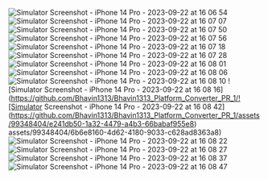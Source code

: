 ![Simulator Screenshot - iPhone 14 Pro - 2023-09-22 at 16 06 54](https://github.com/Bhavin1313/Bhavin1313_Platform_Converter_PR_1/assets/99348404/c880a03b-0128-4aa1-ba83-d5daa3b8cd56)
![Simulator Screenshot - iPhone 14 Pro - 2023-09-22 at 16 07 07](https://github.com/Bhavin1313/Bhavin1313_Platform_Converter_PR_1/assets/99348404/d36ae8a7-8ac6-497a-9e6c-dbd0100b89a3)
![Simulator Screenshot - iPhone 14 Pro - 2023-09-22 at 16 07 50](https://github.com/Bhavin1313/Bhavin1313_Platform_Converter_PR_1/assets/99348404/011c66e8-b70e-473c-a01b-7e7472baa0ed)
![Simulator Screenshot - iPhone 14 Pro - 2023-09-22 at 16 07 56](https://github.com/Bhavin1313/Bhavin1313_Platform_Converter_PR_1/assets/99348404/3b96990a-fed4-45c2-862b-b2b20d65b69b)
![Simulator Screenshot - iPhone 14 Pro - 2023-09-22 at 16 07 18](https://github.com/Bhavin1313/Bhavin1313_Platform_Converter_PR_1/assets/99348404/abdb6325-ee18-4e16-8c53-d8df234e22b0)
![Simulator Screenshot - iPhone 14 Pro - 2023-09-22 at 16 07 28](https://github.com/Bhavin1313/Bhavin1313_Platform_Converter_PR_1/assets/99348404/c3ada65d-70f3-44a0-b46a-2002da129ccb)
![Simulator Screenshot - iPhone 14 Pro - 2023-09-22 at 16 08 01](https://github.com/Bhavin1313/Bhavin1313_Platform_Converter_PR_1/assets/99348404/af4e68e3-928a-4904-9c02-ea80b98538b1)
![Simulator Screenshot - iPhone 14 Pro - 2023-09-22 at 16 08 06](https://github.com/Bhavin1313/Bhavin1313_Platform_Converter_PR_1/assets/99348404/ff583330-3186-4d79-ba8a-210eb8d25b2a)
![Simulator Screenshot - iPhone 14 Pro - 2023-09-22 at 16 08 10](https://github.com/Bhavin1313/Bhavin1313_Platform_Converter_PR_1/assets/99348404/fe9a2795-46b8-4735-bd72-492a8adabeec)
![Simulator Screenshot - iPhone 14 Pro - 2023-09-22 at 16 08 16](https://github.com/Bhavin1313/Bhavin1313_Platform_Converter_PR_1/![Simulator Screenshot - iPhone 14 Pro - 2023-09-22 at 16 08 42](https://github.com/Bhavin1313/Bhavin1313_Platform_Converter_PR_1/assets/99348404/e241db50-1a32-4479-a4b3-66babaf955e8)
assets/99348404/6b6e8160-4d62-4180-9033-c628ad8363a8)
![Simulator Screenshot - iPhone 14 Pro - 2023-09-22 at 16 08 22](https://github.com/Bhavin1313/Bhavin1313_Platform_Converter_PR_1/assets/99348404/69d1938b-3272-41c2-a798-c44ab82bb982)
![Simulator Screenshot - iPhone 14 Pro - 2023-09-22 at 16 08 27](https://github.com/Bhavin1313/Bhavin1313_Platform_Converter_PR_1/assets/99348404/29044034-34a8-4e8d-b2ca-a0ecbcd805be)
![Simulator Screenshot - iPhone 14 Pro - 2023-09-22 at 16 08 37](https://github.com/Bhavin1313/Bhavin1313_Platform_Converter_PR_1/assets/99348404/aabb034f-e5d7-41cf-9baf-d563d279513b)![Simulator Screenshot - iPhone 14 Pro - 2023-09-22 at 16 08 47](https://github.com/Bhavin1313/Bhavin1313_Platform_Converter_PR_1/assets/99348404/cba1f306-c25a-4f2f-8220-797c0d7b8aa4)

